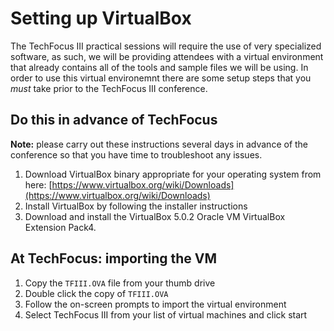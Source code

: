 # Setting up VirtualBox

The TechFocus III practical sessions will require the use of very specialized software, as such, we will be providing attendees with a virtual environment that already contains all of the tools and sample files we will be using. In order to use this virtual environemnt there are some setup steps that you *must* take prior to the TechFocus III conference.

## Do this in advance of TechFocus
**Note:** please carry out these instructions several days in advance of the conference so that you have time to troubleshoot any issues.

1. Download VirtualBox binary appropriate for your operating system from here: [https://www.virtualbox.org/wiki/Downloads](https://www.virtualbox.org/wiki/Downloads)
2. Install VirtualBox by following the installer instructions
3. Download and install the VirtualBox 5.0.2 Oracle VM VirtualBox Extension Pack4. 


## At TechFocus: importing the VM
1. Copy the `TFIII.OVA` file from your thumb drive
2. Double click the copy of `TFIII.OVA`
3. Follow the on-screen prompts to import the virtual environment
4. Select TechFocus III from your list of virtual machines and click start 